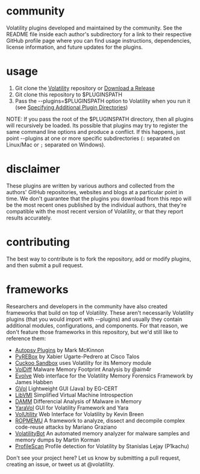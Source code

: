 community
=========

Volatility plugins developed and maintained by the community. See the README file inside each author's subdirectory for a link to their respective GitHub profile page where you can find usage instructions, dependencies, license information, and future updates for the plugins. 

usage
=========

1. Git clone the [Volatility](https://github.com/volatilityfoundation/volatility) repository or [Download a Release](http://www.volatilityfoundation.org/#!releases/component_71401)
2. Git clone this repository to $PLUGINSPATH
3. Pass the --plugins=$PLUGINSPATH option to Volatility when you run it (see [Specifying Additional Plugin Directories](https://github.com/volatilityfoundation/volatility/wiki/Volatility%20Usage#specifying-additional-plugin-directories))

NOTE: If you pass the root of the $PLUGINSPATH directory, then all plugins will recursively be loaded. Its possible that plugins may try to register the same command line options and produce a conflict. If this happens, just point --plugins at one or more specific subdirectories (`:` separated on Linux/Mac or `;` separated on Windows). 

disclaimer
=========
These plugins are written by various authors and collected from the authors' GitHub repositories, websites and blogs at a particular point in time. We don't guarantee that the plugins you download from this repo will be the most recent ones published by the individual authors, that they're compatible with the most recent version of Volatility, or that they report results accurately. 

contributing
=========

The best way to contribute is to fork the repository, add or modify plugins, and then submit a pull request. 

frameworks 
=========

Researchers and developers in the community have also created frameworks that build on top of Volatility. These aren't necessarily Volatility plugins (that you would import with --plugins) and usually they contain additional modules, configurations, and components. For that reason, we don't feature those frameworks in this repository, but we'd still like to reference them: 

* [Autopsy Plugins](https://github.com/markmckinnon/Autopsy-Plugins/tree/master/Volatility) by Mark McKinnon
* [PyREBox](https://github.com/Cisco-Talos/pyrebox) by Xabier Ugarte-Pedrero at Cisco Talos
* [Cuckoo Sandbox](https://github.com/cuckoobox/cuckoo) uses Volatility for its Memory module
* [VolDiff](https://github.com/aim4r/VolDiff) Malware Memory Footprint Analysis by @aim4r
* [Evolve](https://github.com/JamesHabben/evolve) Web interface for the Volatility Memory Forensics Framework by James Habben
* [GVol](https://github.com/eg-cert/GVol) Lightweight GUI (Java) by EG-CERT
* [LibVMI](https://github.com/libvmi/libvmi) Simplified Virtual Machine Introspection 
* [DAMM](https://github.com/504ensicsLabs/DAMM) Differencial Analysis of Malware in Memory
* [YaraVol](https://bitbucket.org/Ft44k/yavol/) GUI for Volatility Framework and Yara
* [VolUtility](https://github.com/kevthehermit/VolUtility) Web Interface for Volatility by Kevin Breen
* [ROPMEMU](https://github.com/vrtadmin/ROPMEMU) A framework to analyze, dissect and decompile complex code-reuse attacks by Mariano Graziano 
* [VolatilityBot](https://github.com/mkorman90/VolatilityBot) An automated memory analyzer for malware samples and memory dumps by Martin Korman
* [ProfileScan](https://github.com/P1kachu/VolatilityProfileScan) Profile detection for Volatility by Stanislas Lejay (P1kachu)

Don't see your project here? Let us know by submitting a pull request, creating an issue, or tweet us at @volatility. 
